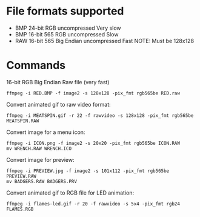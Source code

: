 # File formats supported #

* BMP 24-bit RGB uncompressed	 	Very slow
* BMP 16-bit 565 RGB uncompressed  	Slow
* RAW 16-bit 565 Big Endian uncompressed 	Fast		NOTE: Must be 128x128

# Commands #

16-bit RGB Big Endian Raw file (very fast)
```
ffmpeg -i RED.BMP -f image2 -s 128x128 -pix_fmt rgb565be RED.raw
```

Convert animated gif to raw video format:
```
ffmpeg -i MEATSPIN.gif -r 22 -f rawvideo -s 128x128 -pix_fmt rgb565be MEATSPIN.RAW
```

Convert image for a menu icon:
```
ffmpeg -i ICON.png -f image2 -s 20x20 -pix_fmt rgb565be ICON.RAW
mv WRENCH.RAW WRENCH.ICO
```

Convert image for preview:
```
ffmpeg -i PREVIEW.jpg -f image2 -s 101x112 -pix_fmt rgb565be PREVIEW.RAW
mv BADGERS.RAW BADGERS.PRV
```

Convert animated gif to RGB file for LED animation:
```
ffmpeg -i flames-led.gif -r 20 -f rawvideo -s 5x4 -pix_fmt rgb24 FLAMES.RGB
```
